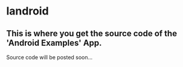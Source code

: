 # landroid
## This is where you get the source code of the 'Android Examples' App.

Source code will be posted soon...

